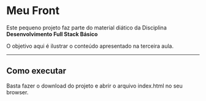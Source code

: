 # Meu Front

Este pequeno projeto faz parte do material diático da Disciplina **Desenvolvimento Full Stack Básico** 

O objetivo aqui é ilustrar o conteúdo apresentado na terceira aula.

---
## Como executar

Basta fazer o download do projeto e abrir o arquivo index.html no seu browser.

